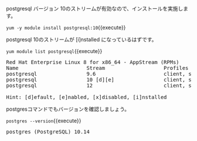 postgresql バージョン 10のストリームが有効なので、インストールを実施します。

`yum -y module install postgresql:10`{{execute}}

postgresql 10のストリームが [i]nstalled になっているはずです。

`yum module list postgresql`{{execute}}

<pre class="file">
Red Hat Enterprise Linux 8 for x86_64 - AppStream (RPMs)
Name                      Stream                   Profiles                              Summary
postgresql                9.6                      client, server [d]                    PostgreSQL server and client module
postgresql                10 [d][e]                client, server [d] [i]                PostgreSQL server and client module
postgresql                12                       client, server [d]                    PostgreSQL server and client module

Hint: [d]efault, [e]nabled, [x]disabled, [i]nstalled
</pre>

postgresコマンドでもバージョンを確認しましょう。

`postgres --version`{{execute}}

<pre class="file">
postgres (PostgreSQL) 10.14
</pre>
